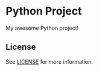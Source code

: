 # Python Project

My awesome Python project!

## License

See [LICENSE](./LICENSE) for more information.
